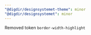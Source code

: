 ```yaml
---
"@digdir/designsystemet-theme": minor
"@digdir/designsystemet": minor
---
```


Removed token `border-width-highlight`
